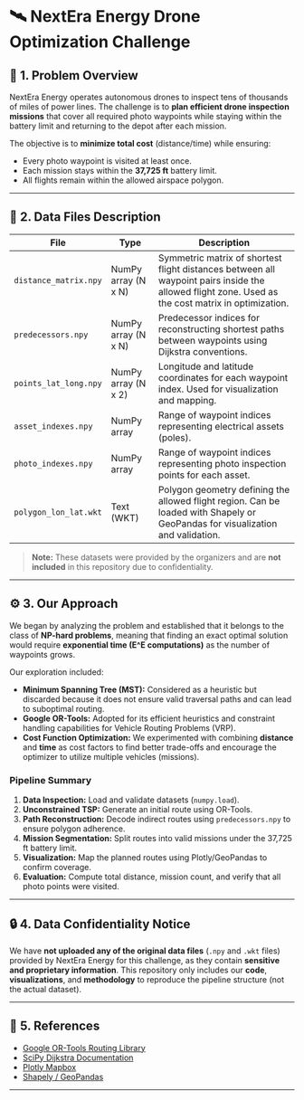 # 🛰️ NextEra Energy Drone Optimization Challenge

## 🧭 1. Problem Overview

NextEra Energy operates autonomous drones to inspect tens of thousands of miles of power lines. The challenge is to **plan efficient drone inspection missions** that cover all required photo waypoints while staying within the battery limit and returning to the depot after each mission.

The objective is to **minimize total cost** (distance/time) while ensuring:

* Every photo waypoint is visited at least once.
* Each mission stays within the **37,725 ft** battery limit.
* All flights remain within the allowed airspace polygon.

---

## 📁 2. Data Files Description

| File                  | Type                | Description                                                                                                                                       |
| --------------------- | ------------------- | ------------------------------------------------------------------------------------------------------------------------------------------------- |
| `distance_matrix.npy` | NumPy array (N x N) | Symmetric matrix of shortest flight distances between all waypoint pairs inside the allowed flight zone. Used as the cost matrix in optimization. |
| `predecessors.npy`    | NumPy array (N x N) | Predecessor indices for reconstructing shortest paths between waypoints using Dijkstra conventions.                                               |
| `points_lat_long.npy` | NumPy array (N x 2) | Longitude and latitude coordinates for each waypoint index. Used for visualization and mapping.                                                   |
| `asset_indexes.npy`   | NumPy array         | Range of waypoint indices representing electrical assets (poles).                                                                                 |
| `photo_indexes.npy`   | NumPy array         | Range of waypoint indices representing photo inspection points for each asset.                                                                    |
| `polygon_lon_lat.wkt` | Text (WKT)          | Polygon geometry defining the allowed flight region. Can be loaded with Shapely or GeoPandas for visualization and validation.                    |

> **Note:** These datasets were provided by the organizers and are **not included** in this repository due to confidentiality.

---

## ⚙️ 3. Our Approach

We began by analyzing the problem and established that it belongs to the class of **NP-hard problems**, meaning that finding an exact optimal solution would require **exponential time (E^E computations)** as the number of waypoints grows.

Our exploration included:

* **Minimum Spanning Tree (MST):** Considered as a heuristic but discarded because it does not ensure valid traversal paths and can lead to suboptimal routing.
* **Google OR-Tools:** Adopted for its efficient heuristics and constraint handling capabilities for Vehicle Routing Problems (VRP).
* **Cost Function Optimization:** We experimented with combining **distance** and **time** as cost factors to find better trade-offs and encourage the optimizer to utilize multiple vehicles (missions).

### Pipeline Summary

1. **Data Inspection:** Load and validate datasets (`numpy.load`).
2. **Unconstrained TSP:** Generate an initial route using OR-Tools.
3. **Path Reconstruction:** Decode indirect routes using `predecessors.npy` to ensure polygon adherence.
4. **Mission Segmentation:** Split routes into valid missions under the 37,725 ft battery limit.
5. **Visualization:** Map the planned routes using Plotly/GeoPandas to confirm coverage.
6. **Evaluation:** Compute total distance, mission count, and verify that all photo points were visited.

---

## 🔒 4. Data Confidentiality Notice

We have **not uploaded any of the original data files** (`.npy` and `.wkt` files) provided by NextEra Energy for this challenge, as they contain **sensitive and proprietary information**.
This repository only includes our **code**, **visualizations**, and **methodology** to reproduce the pipeline structure (not the actual dataset).

---

## 🧩 5. References

* [Google OR-Tools Routing Library](https://developers.google.com/optimization/routing)
* [SciPy Dijkstra Documentation](https://docs.scipy.org/doc/scipy/reference/generated/scipy.sparse.csgraph.dijkstra.html)
* [Plotly Mapbox](https://plotly.com/python/scattermapbox/)
* [Shapely / GeoPandas](https://geopandas.org/)

---
